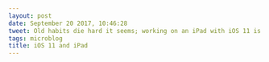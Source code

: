 ```yaml
---
layout: post
date: September 20 2017, 10:46:28
tweet: Old habits die hard it seems; working on an iPad with iOS 11 is great, but I still find myself stuck in old workflows.
tags: microblog
title: iOS 11 and iPad
---
```




